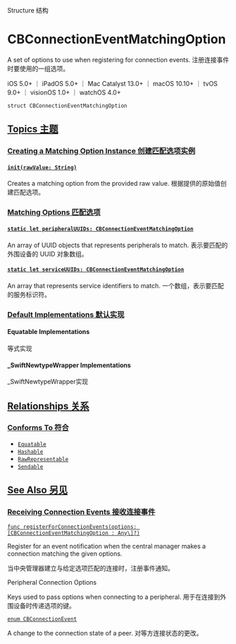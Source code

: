 Structure 结构

# CBConnectionEventMatchingOption

A set of options to use when registering for connection events.
注册连接事件时要使用的一组选项。

iOS 5.0+ ｜ iPadOS 5.0+ ｜ Mac Catalyst 13.0+ ｜ macOS 10.10+ ｜ tvOS 9.0+ ｜ visionOS 1.0+ ｜ watchOS 4.0+ 

```
struct CBConnectionEventMatchingOption
```



## [Topics 主题](https://developer.apple.com/documentation/corebluetooth/cbconnectioneventmatchingoption#topics)

### [Creating a Matching Option Instance 创建匹配选项实例](https://developer.apple.com/documentation/corebluetooth/cbconnectioneventmatchingoption#Creating-a-Matching-Option-Instance)

#### [`init(rawValue: String)`](https://developer.apple.com/documentation/corebluetooth/cbconnectioneventmatchingoption/init(rawvalue:))

Creates a matching option from the provided raw value.
根据提供的原始值创建匹配选项。



### [Matching Options 匹配选项](https://developer.apple.com/documentation/corebluetooth/cbconnectioneventmatchingoption#Matching-Options)

#### [`static let peripheralUUIDs: CBConnectionEventMatchingOption`](https://developer.apple.com/documentation/corebluetooth/cbconnectioneventmatchingoption/peripheraluuids)

An array of UUID objects that represents peripherals to match.
表示要匹配的外围设备的 UUID 对象数组。



#### [`static let serviceUUIDs: CBConnectionEventMatchingOption`](https://developer.apple.com/documentation/corebluetooth/cbconnectioneventmatchingoption/serviceuuids)

An array that represents service identifiers to match.
一个数组，表示要匹配的服务标识符。



### [Default Implementations 默认实现](https://developer.apple.com/documentation/corebluetooth/cbconnectioneventmatchingoption#Default-Implementations)

#### Equatable Implementations

等式实现



#### _SwiftNewtypeWrapper Implementations

_SwiftNewtypeWrapper实现



## [Relationships 关系](https://developer.apple.com/documentation/corebluetooth/cbconnectioneventmatchingoption#relationships)

### [Conforms To 符合](https://developer.apple.com/documentation/corebluetooth/cbconnectioneventmatchingoption#conforms-to)

- [`Equatable`](https://developer.apple.com/documentation/Swift/Equatable)
- [`Hashable`](https://developer.apple.com/documentation/Swift/Hashable)
- [`RawRepresentable`](https://developer.apple.com/documentation/Swift/RawRepresentable)
- [`Sendable`](https://developer.apple.com/documentation/Swift/Sendable)



## [See Also 另见](https://developer.apple.com/documentation/corebluetooth/cbconnectioneventmatchingoption#see-also)

### [Receiving Connection Events 接收连接事件](https://developer.apple.com/documentation/corebluetooth/cbconnectioneventmatchingoption#Receiving-Connection-Events)

[`func registerForConnectionEvents(options: [CBConnectionEventMatchingOption : Any\]?)`](https://developer.apple.com/documentation/corebluetooth/cbcentralmanager/registerforconnectionevents(options:))

Register for an event notification when the central manager makes a connection matching the given options.

当中央管理器建立与给定选项匹配的连接时，注册事件通知。

Peripheral Connection Options

Keys used to pass options when connecting to a peripheral.
用于在连接到外围设备时传递选项的键。

[`enum CBConnectionEvent`](https://developer.apple.com/documentation/corebluetooth/cbconnectionevent)

A change to the connection state of a peer.
对等方连接状态的更改。